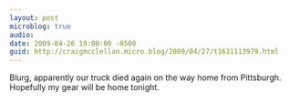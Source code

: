 ```yaml
---
layout: post
microblog: true
audio: 
date: 2009-04-26 19:00:00 -0500
guid: http://craigmcclellan.micro.blog/2009/04/27/t1631113979.html
---
```

Blurg, apparently our truck died again on the way home from Pittsburgh.  Hopefully my gear will be home tonight.
